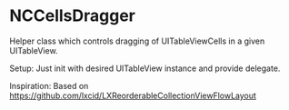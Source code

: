NCCellsDragger
==============
Helper class which controls dragging of UITableViewCells in a given UITableView.

Setup:
Just init with desired UITableView instance and provide delegate.

Inspiration:
Based on https://github.com/lxcid/LXReorderableCollectionViewFlowLayout
